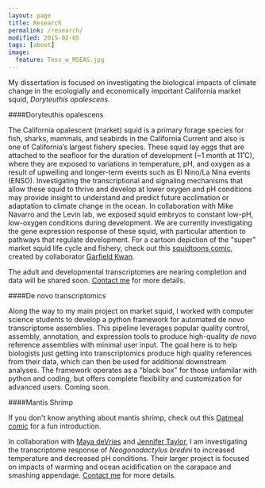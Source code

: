 ```yaml
---
layout: page
title: Research
permalink: /research/
modified: 2015-02-05
tags: [about]
image: 
  feature: Tess_w_MSEAS.jpg 
---
```


My dissertation is focused on investigating the biological impacts of climate change in the ecologially and economically important California market squid, *Doryteuthis opalescens*.


####Doryteuthis opalescens

The California opalescent (market) squid is a primary forage species for fish, sharks, mammals, and seabirds in the California Current and also is one of California’s largest fishery species. These squid lay eggs that are attached to the seafloor for the duration of development (~1 month at 11˚C), where they are exposed to variations in temperature, pH, and oxygen as a result of upwelling and longer-term events such as El Nino/La Nina events (ENSO). Investigating the transcriptional
and signaling mechanisms that allow these squid to thrive and develop at lower oxygen and pH conditions may provide insight to understand and predict future acclimation or adaptation to climate change in the ocean. In collaboration with Mike Navarro and the Levin lab, we exposed squid embryos to constant low-pH, low-oxygen conditions during development. We are currently investigating the gene expression response of these squid, with particular attention to pathways that regulate
development. For a cartoon depiction of the "super" market squid life cycle and fishery, check out this [squidtoons comic](http://www.squidtoons.com/the-super-market-squid.html/), created by collaborator [Garfield Kwan](https://scripps.ucsd.edu/labs/mtresguerres/members/garfield/).

The adult and developmental transcriptomes are nearing completion and data will be shared soon. [Contact me](mailto:tessa@ucsd.edu) for more details. 

####De novo transcriptomics 

Along the way to my main project on market squid, I worked with computer science students to develop a python framework for automated de novo transcriptome assemblies. This pipeline leverages popular quality control, assembly, annotation, and expression tools to produce high-quality *de novo* reference assemblies with minimal user input. The goal here is to help biologists just getting into transcriptomics produce high quality references from their data, which can then be used for additional downstream analyses. The framework operates as a "black box" for those unfamilar with python and coding, but offers complete flexibility and customization for advanced users. Coming soon.

####Mantis Shrimp

If you don't know anything about mantis shrimp, check out this [Oatmeal comic](http://theoatmeal.com/comics/mantis_shrimp/) for a fun introduction.

In collaboration with [Maya deVries](http://scrippsscholars.ucsd.edu/mdevries/biocv/) and [Jennifer Taylor](http://scrippsscholars.ucsd.edu/j3taylor/biocv/), I am investigating the transcriptome response of *Neogonodactylus bredini* to increased temperature and decreased pH conditions. Their larger project is focused on impacts of warming and ocean acidification on the carapace and smashing appendage. [Contact me](mailto:tessa@ucsd.edu) for more details.







